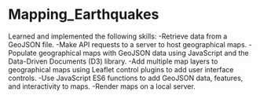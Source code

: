 # Mapping_Earthquakes

Learned and implemented the following skills:
-Retrieve data from a GeoJSON file.
-Make API requests to a server to host geographical maps.
-Populate geographical maps with GeoJSON data using JavaScript and the Data-Driven Documents (D3) library.
-Add multiple map layers to geographical maps using Leaflet control plugins to add user interface controls.
-Use JavaScript ES6 functions to add GeoJSON data, features, and interactivity to maps.
-Render maps on a local server.
 
